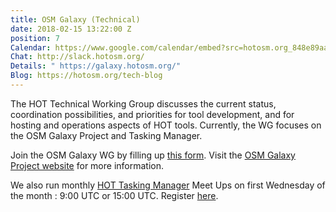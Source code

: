 ```yaml
---
title: OSM Galaxy (Technical)
date: 2018-02-15 13:22:00 Z
position: 7
Calendar: https://www.google.com/calendar/embed?src=hotosm.org_848e89aaiab04ag94d23rqn558%40group.calendar.google.com
Chat: http://slack.hotosm.org/
Details: " https://galaxy.hotosm.org/"
Blog: https://hotosm.org/tech-blog
---
```


The HOT Technical Working Group discusses the current status, coordination possibilities, and priorities for tool development, and for hosting and operations aspects of HOT tools. Currently, the WG focuses on the OSM Galaxy Project and Tasking Manager.

Join the OSM Galaxy WG by filling up [this form](https://bit.ly/galaxy-contribution). Visit the [OSM Galaxy Project website](https://galaxy.hotosm.org/) for more information.

We also run monthly [HOT Tasking Manager](https://tasks.hotosm.org/) Meet Ups on first Wednesday of the month : 9:00 UTC or 15:00 UTC. Register [here](https://forms.gle/G34jDtjUc11WPRUM7).
